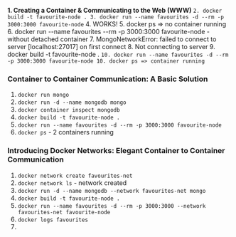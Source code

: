 **1. Creating a Container & Communicating to the Web (WWW)**
`2. docker build -t favourite-node .
3. docker run --name favourites -d --rm -p 3000:3000 favourite-node`
4. WORKS!
5. docker ps => no container running
6. docker run --name favourites --rm -p 3000:3000 favourite-node - without detached container
7. MongoNetworkError: failed to connect to server [localhost:27017] on first connect
8. Not connecting to server
9. docker build -t favourite-node .
`10. docker run --name favourites -d --rm -p 3000:3000 favourite-node
10. docker ps => container running `

### **Container to Container Communication: A Basic Solution**
1. `docker run mongo`
2. `docker run -d --name mongodb mongo`
3. `docker container inspect mongodb`
4. `docker build -t favourite-node .`
5. `docker run --name favourites -d --rm -p 3000:3000 favourite-node`
6. `docker ps` - 2 containers running

### **Introducing Docker Networks: Elegant Container to Container Communication**
1. `docker network create favourites-net`
2. `docker network ls` - network created
3. `docker run -d --name mongodb --network favourites-net mongo `
4. `docker build -t favourite-node .` 
5. `docker run --name favourites -d --rm -p 3000:3000 --network favourites-net favourite-node`
6. `docker logs favourites`
7. 